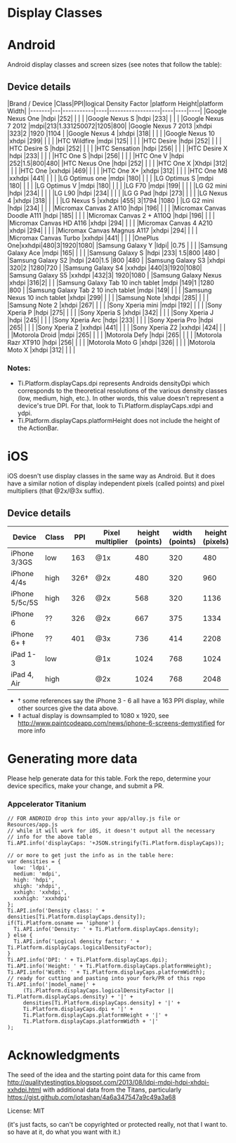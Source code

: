 Display Classes
==============

# Android

Android display classes and screen sizes (see notes that follow the table):

## Device details
|Brand / Device  |Class|PPI|logical Density Factor |platform Height|platform Width|
|-------|---|-----------|----|------------------|----|----|----|
|Google Nexus One  |hdpi  |252| | | |
|Google Nexus S  |hdpi  |233| | | |
|Google Nexus 7 2012  |mdpi|213|1.331250072|1205|800|
|Google Nexus 7 2013  |xhdpi  |323|2 |1920 |1104 |
|Google Nexus 4  |xhdpi  |318| | | |
|Google Nexus 10  |xhdpi  |299| | | |
|HTC Wildfire  |mdpi  |125| | | |
|HTC Desire  |hdpi  |252| | | |
|HTC Desire S  |hdpi  |252| | | |
|HTC Sensation  |hdpi  |256| | | |
|HTC Desire X  |hdpi  |233| | | |
|HTC One S  |hdpi  |256| | | |
|HTC One V  |hdpi  |252|1.5|800|480|
|HTC Nexus One  |hdpi  |252| | | |
|HTC One X  |Xhdpi  |312| | | |
|HTC One  |xxhdpi  |469| | | |
|HTC One X+  |xhdpi  |312| | | |
|HTC One M8  |xxhdpi  |441| | | |
|LG Optimus one  |mdpi  |180| | | |
|LG Optimus S    |mdpi  |180| | | |
|LG Optimus V   |mdpi  |180| | | |
|LG F70  |mdpi  |199| | | |
|LG G2 mini  |hdpi  |234| | | |
|LG L90  |hdpi  |234| | | |
|LG G Pad  |hdpi  |273| | | |
|LG Nexus 4  |xhdpi  |318| | | |
|LG Nexus 5  |xxhdpi  |455| 3|1794 |1080 |
|LG G2 mini  |hdpi  |234| | | |
|Micromax Canvas 2 A110  |hdpi  |196| | | |
|Micromax Canvas Doodle A111  |hdpi  |185| | | |
|Micromax Canvas 2 + A110Q  |hdpi  |196| | | |
|Micromax Canvas HD A116  |xhdpi  |294| | | |
|Micromax Canvas 4 A210  |xhdpi  |294| | | |
|Micromax Canvas Magnus A117  |xhdpi  |294| | | |
|Micromax Canvas Turbo  |xxhdpi  |441| | | |
|OnePlus One|xxhdpi|480|3|1920|1080|
|Samsung Galaxy Y  |ldpi| |0.75 | | |
|Samsung Galaxy Ace  |mdpi  |165| | | |
|Samsung Galaxy S  |hdpi  |233| 1.5|800 |480 |
|Samsung Galaxy S2  |hdpi  |240|1.5 |800 |480 |
|Samsung Galaxy S3  |xhdpi  |320|2 |1280|720 |
|Samsung Galaxy S4  |xxhdpi  |440|3|1920|1080|
|Samsung Galaxy S5  |xxhdpi  |432|3| 1920|1080 |
|Samsung Galaxy Nexus  |xhdpi  |316|2| | |
|Samsung Galaxy Tab 10 inch tablet  |mdpi  |149|1 |1280 |800 |
|Samsung Galaxy Tab 2 10 inch tablet  |mdpi  |149| | | |
|Samsung Nexus 10 inch tablet  |xhdpi  |299| | | |
|Samsung Note  |xhdpi  |285| | | |
|Samsung Note 2  |xhdpi  |267| | | |
|Sony Xperia mini    |mdpi  |192| | | |
|Sony Xperia P  |hdpi  |275| | | |
|Sony Xperia S  |xhdpi  |342| | | |
|Sony Xperia J  |hdpi  |245| | | |
|Sony Xperia Arc  |hdpi  |233| | | |
|Sony Xperia Pro  |hdpi  |265| | | |
|Sony Xperia Z  |xxhdpi  |441| | | |
|Sony Xperia Z2  |xxhdpi  |424| | | |
|Motorola Droid  |mdpi  |265| | | |
|Motorola Defy  |hdpi  |265| | | |
|Motorola Razr XT910  |hdpi  |256| | | |
|Motorola Moto G  |xhdpi  |326| | | |
|Motorola Moto X  |xhdpi  |312| | | |

### Notes:

 * Ti.Platform.displayCaps.dpi represents Androids densityDpi which corresponds to the theoretical resolutions of the various density classes (low, medium, high, etc.). In other words, this value doesn't represent a device's true DPI. For that, look to Ti.Platform.displayCaps.xdpi and ydpi.
 * Ti.Platform.displayCaps.platformHeight does not include the height of the ActionBar.

# iOS

iOS doesn't use display classes in the same way as Android. But it does have a similar notion of display independent pixels (called points) and pixel multipliers (that @2x/@3x suffix).

## Device details
|Device  |Class|PPI|Pixel multiplier |height (points)|width (points)|height (pixels)|width (pixels)|
|-------|---|-----------|----|------------------|----|----|----|
|iPhone 3/3GS  |low  |163|@1x |480 |320 |480 |320|
|iPhone 4/4s  |high  |326&dagger;|@2x |480 |320 |960 |640 |
|iPhone 5/5c/5S  |high  |326|@2x |568 |320 |1136 |640 |
|iPhone 6  |??  |326|@2x |667 |375 |1334 |750 |
|iPhone 6+ &Dagger; |??  |401|@3x |736 |414 |2208 |1242 |
|iPad 1-3  |low  | |@1x |1024 |768 |1024 |768 |
|iPad 4, Air  |high  | |@2x |1024 |768 |2048 |1536 |

 * &dagger; some references say the iPhone 3 - 6 all have a 163 PPI display, while other sources give the data above.
 * &Dagger; actual display is downsampled to 1080 x 1920, see http://www.paintcodeapp.com/news/iphone-6-screens-demystified for more info

# Generating more data

Please help generate data for this table. Fork the repo, determine your device specifics, make your change, and submit a PR.

### Appcelerator Titanium

    // FOR ANDROID drop this into your app/alloy.js file or Resources/app.js
    // while it will work for iOS, it doesn't output all the necessary
    // info for the above table
    Ti.API.info('displayCaps: '+JSON.stringify(Ti.Platform.displayCaps));

    // or more to get just the info as in the table here:
    var densities = {
      low: 'ldpi',
      medium: 'mdpi',
      high: 'hdpi',
      xhigh: 'xhdpi',
      xxhigh: 'xxhdpi',
      xxxhigh: 'xxxhdpi'
    };
    Ti.API.info('Density class: ' + densities[Ti.Platform.displayCaps.density]);
    if(Ti.Platform.osname == 'iphone') {
      Ti.API.info('Density: ' + Ti.Platform.displayCaps.density);
    } else {
      Ti.API.info('Logical density factor: ' + Ti.Platform.displayCaps.logicalDensityFactor);
    }
    Ti.API.info('DPI: ' + Ti.Platform.displayCaps.dpi);
    Ti.API.info('Height: ' + Ti.Platform.displayCaps.platformHeight);
    Ti.API.info('Width: ' + Ti.Platform.displayCaps.platformWidth);
    // ready for cutting and pasting into your fork/PR of this repo
    Ti.API.info('|model_name|' +
         (Ti.Platform.displayCaps.logicalDensityFactor || Ti.Platform.displayCaps.density) + '|' +
         densities[Ti.Platform.displayCaps.density] + '|' +
         Ti.Platform.displayCaps.dpi + '|' +
         Ti.Platform.displayCaps.platformHeight + '|' +
         Ti.Platform.displayCaps.platformWidth + '|'
    );

# Acknowledgments

The seed of the idea and the starting point data for this came from http://qualitytestingtips.blogspot.com/2013/08/ldpi-mdpi-hdpi-xhdpi-xxhdpi.html with additional data from the Titans, particularly https://gist.github.com/iotashan/4a6a347547a9c49a3a68

License: MIT

(it's just facts, so can't be copyrighted or protected really, not that I want to. so have at it, do what you want with it.)


